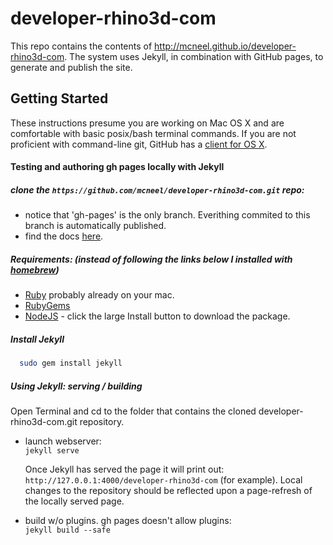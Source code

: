 # developer-rhino3d-com

This repo contains the contents of http://mcneel.github.io/developer-rhino3d-com.  The system uses Jekyll, in combination with GitHub pages, to generate and publish the site.

## Getting Started

These instructions presume you are working on Mac OS X and are comfortable with basic posix/bash terminal commands.  If you are not proficient with command-line git, GitHub has a [client for OS X](https://mac.github.com/).

#### Testing and authoring gh pages locally with Jekyll

##### clone the ```https://github.com/mcneel/developer-rhino3d-com.git``` repo:  
 - notice that 'gh-pages' is the only branch.  Everithing commited to this branch is automatically published.
 - find the docs [here](http://mcneel.github.io/developer-rhino3d-com).  

##### Requirements: (instead of following the links below I installed with [homebrew](http://brew.sh/))
 - [Ruby](http://www.ruby-lang.org/en/downloads/) probably already on your mac.  
 - [RubyGems](http://rubygems.org/pages/download)  
 - [NodeJS](https://nodejs.org/)  - click the large Install button to download the package.

##### Install Jekyll  
 ```bash
   sudo gem install jekyll
 ```

##### Using Jekyll: serving / building

Open Terminal and cd to the folder that contains the cloned developer-rhino3d-com.git repository.

  - launch webserver:  
    ```jekyll serve```

    Once Jekyll has served the page it will print out:
    ```http://127.0.0.1:4000/developer-rhino3d-com``` (for example).  Local changes to the repository should be reflected upon a page-refresh of the locally served page.

  - build w/o plugins.  gh pages doesn't allow plugins:  
    ```jekyll build --safe```
